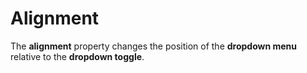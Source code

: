 # Alignment

The **alignment** property changes the position of the **dropdown menu** relative to the **dropdown toggle**.